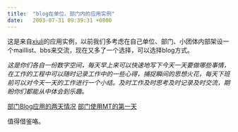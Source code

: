 ```yaml
---
title:  "blog在单位、部门内的应用实例"
date:   2003-07-31 09:39:31 +0800
---
```


这是来自[xiuli](http://blog.online-edu.org/zxl/)的应用实例，以前我们多考虑在自己单位、部门、小团体内部架设一个maillist、bbs来交流，现在又多了一个选择，可以选择blog方式。  

_这是你们各自一份数字空间，每天早上来可以快速地写下今天一天要做哪些事情，在工作的工程中可以随时记录工作中的一些心得，捕捉瞬间的思想火花，每天下班前可以对今天一天的工作进行一个小结。及时工作及时思考及时记录及时交流，期盼你们都能从中体会到乐趣。_  

[部门Blog应用的两天情况](http://blog.online-edu.org/cgi-bin/mt-tb.cgi?__mode=view&entry_id=1287) [部门使用MT的第一天](http://blog.online-edu.org/cgi-bin/mt-tb.cgi?__mode=view&entry_id=1281)  

值得借鉴咯。  

